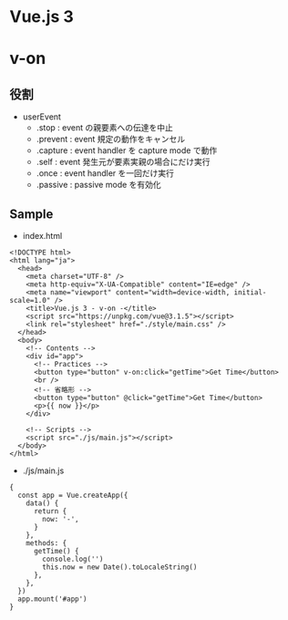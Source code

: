 # Vue.js 3

# v-on

## 役割

- userEvent
  - .stop : event の親要素への伝達を中止
  - .prevent : event 規定の動作をキャンセル
  - .capture : event handler を capture mode で動作
  - .self : event 発生元が要素実親の場合にだけ実行
  - .once : event handler を一回だけ実行
  - .passive : passive mode を有効化

## Sample

- index.html

```
<!DOCTYPE html>
<html lang="ja">
  <head>
    <meta charset="UTF-8" />
    <meta http-equiv="X-UA-Compatible" content="IE=edge" />
    <meta name="viewport" content="width=device-width, initial-scale=1.0" />
    <title>Vue.js 3 - v-on -</title>
    <script src="https://unpkg.com/vue@3.1.5"></script>
    <link rel="stylesheet" href="./style/main.css" />
  </head>
  <body>
    <!-- Contents -->
    <div id="app">
      <!-- Practices -->
      <button type="button" v-on:click="getTime">Get Time</button>
      <br />
      <!-- 省略形 -->
      <button type="button" @click="getTime">Get Time</button>
      <p>{{ now }}</p>
    </div>

    <!-- Scripts -->
    <script src="./js/main.js"></script>
  </body>
</html>
```

- ./js/main.js

```
{
  const app = Vue.createApp({
    data() {
      return {
        now: '-',
      }
    },
    methods: {
      getTime() {
        console.log('')
        this.now = new Date().toLocaleString()
      },
    },
  })
  app.mount('#app')
}
```
